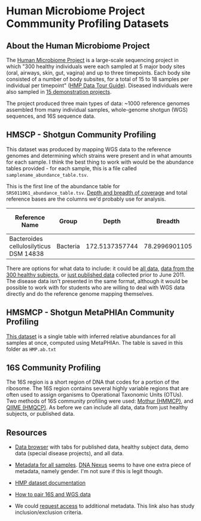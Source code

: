 # Human Microbiome Project Commmunity Profiling Datasets

## About the Human Microbiome Project

The [Human Microbiome Project](http://hmpdacc.org/overview/about.php) is a large-scale sequencing project in which "300 healthy individuals were each sampled at 5 major body sites (oral, airways, skin, gut, vagina) and up to three timepoints. Each body site consisted of a number of body subsites, for a total of 15 to 18 samples per individual per timepoint" ([HMP Data Tour Guide](http://hmpdacc.org/resources/tour.php)). Diseased individuals were also sampled in [15 demonstration projects](http://hmpdacc.org/health/projectdemos.php).

The project produced three main types of data: ~1000 reference genomes assembled from many individual samples, whole-genome shotgun (WGS) sequences, and 16S sequence data. 

## HMSCP - Shotgun Community Profiling

This dataset was produced by mapping WGS data to the reference genomes and determining which strains were present and in what amounts for each sample. I think the best thing to work with would be the abundance tables provided - for each sample, this is a file called `samplename_abundance_table.tsv`.

This is the first line of the abundance table for `SRS011061_abundance_table.tsv`. [Depth and breadth of coverage](http://www.danielecook.com/calculate-depth-coverage-bam-file/) and total reference bases are the columns we'd probably use for analysis. 

| Reference Name | Group | Depth | Breadth | Total reference bases |
| -------------- | ----- | ----- | --------| ---------------------|
| Bacteroides cellulosilyticus DSM 14838 | Bacteria | 172.5137357744 | 78.2996901105 | 726268 |

There are options for what data to include: it could be [all data](http://hmpdacc.org/HMSCP/all/), [data from the 300 healthy subjects](http://hmpdacc.org/HMSCP/healthy/), or [just published data](http://hmpdacc.org/HMSCP/) collected prior to June 2011. The disease data isn't presented in the same format, although it would be possible to work with for students who are willing to deal with WGS data directly and do the reference genome mapping themselves.

## HMSMCP - Shotgun MetaPHIAn Community Profiling

[This dataset](http://hmpdacc.org/HMSMCP/all/) is a single table with inferred relative abundances for all samples at once, computed using MetaPHIAn. The table is saved in this folder as `HMP.ab.txt`

## 16S Community Profiling

The 16S region is a short region of DNA that codes for a portion of the ribosome. The 16S region contains several highly variable regions that are often used to assign organisms to Operational Taxonomic Units (OTUs). Two methods of 16S community profiling were used: [Mothur (HMMCP)](http://hmpdacc.org/HMMCP/all/), and [QIIME (HMQCP)](http://hmpdacc.org/HMQCP/all/). As before we can include all data, data from just healthy subjects, or published data. 

## Resources

* [Data browser](http://hmpdacc.org/resources/data_browser.php) with tabs for published data, healthy subject data, demo data (special disease projects), and all data. 

* [Metadata for all samples](http://hmpdacc.org/catalog/grid.php?dataset=metagenomic). [DNA Nexus](http://sra.dnanexus.com/samples/SRS011061) seems to have one extra piece of metadata, namely gender. I'm not sure if this is legit though.

* [HMP dataset documentation](http://hmpdacc.org/resources/dataset_documentation.php) 

* [How to pair 16S and WGS data](http://hmpdacc.org/resources/metagenomics_sequencing_analysis.php)

* We could [request access](https://www.ncbi.nlm.nih.gov/projects/gap/cgi-bin/study.cgi?study_id=phs000228.v3.p1) to additional metadata. This link also has study inclusion/exclusion criteria.





